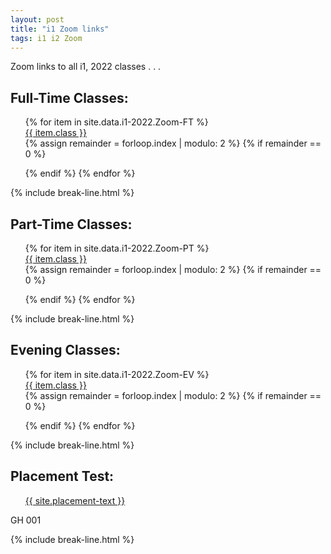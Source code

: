```yaml
---
layout: post
title: "i1 Zoom links"
tags: i1 i2 Zoom
---
```


Zoom links to all i1, 2022 classes . . .

<div class="wrap">
  <h2>Full-Time Classes:</h2>
  <ul style="list-style: none;" class="buttons">
    {% for item in site.data.i1-2022.Zoom-FT %}
      <li class="buttons__item">
        <a class="shiney" href="{{ item.link }}">{{ item.class }}</a>
      </li>
      {% assign remainder = forloop.index | modulo: 2 %}
      {% if remainder == 0 %}
        </ul>
        <ul style="list-style: none;" class="buttons">
      {% endif %}
    {% endfor %}
  </ul>
</div>
{% include break-line.html %}

<div class="wrap">
  <h2>Part-Time Classes:</h2>
  <ul style="list-style: none;" class="buttons">
    {% for item in site.data.i1-2022.Zoom-PT %}
      <li class="buttons__item">
        <a class="shiney" href="{{ item.link }}">{{ item.class }}</a>
      </li>
      {% assign remainder = forloop.index | modulo: 2 %}
      {% if remainder == 0 %} 
        </ul>
        <ul style="list-style: none;" class="buttons">
      {% endif %}
    {% endfor %}
  </ul>
</div>
{% include break-line.html %}

<div class="wrap">
  <h2>Evening Classes:</h2>
  <ul style="list-style: none;" class="buttons">
    {% for item in site.data.i1-2022.Zoom-EV %}
      <li class="buttons__item">
        <a class="shiney" href="{{ item.link }}">{{ item.class }}</a>
      </li>
      {% assign remainder = forloop.index | modulo: 2 %}
      {% if remainder == 0 %}
        </ul>
        <ul style="list-style: none;" class="buttons">
      {% endif %}
    {% endfor %}
  </ul>
</div>
{% include break-line.html %}

<div class="wrap">
  <h2>Placement Test:</h2>
  <ul style="list-style: none;" class="buttons">
    <li class="buttons__item">
      <a class="shiney" href="{{ site.placement-link }}">{{ site.placement-text }}</a>
    </li>
  </ul>
  <p>GH 001</p>
</div>

{% include break-line.html %}

